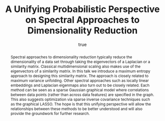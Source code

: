 ---
abstract: Spectral approaches to dimensionality reduction typically reduce the dimensionality
  of a data set through taking the eigenvectors of a Laplacian or a similarity matrix.
  Classical multidimensional scaling also makes use of the eigenvectors of a similarity
  matrix. In this talk we introduce a maximum entropy approach to designing this similarity
  matrix. The approach is closely related to maximum variance unfolding. Other spectral
  approaches such as locally linear embeddings and Laplacian eigenmaps also turn out
  to be closely related. Each method can be seen as a sparse Gaussian graphical model
  where correlations between data points (rather than across data features) are specified
  in the graph. This also suggests optimization via sparse inverse covariance techniques
  such as the graphical LASSO. The hope is that this unifying perspective will allow
  the relationships between these methods to be better understood and will also provide
  the groundwork for further research.
author:
- family: Lawrence
  given: Neil D.
  gscholar: r3SJcvoAAAAJ
  institute: University of Sheffield
  twitter: lawrennd
  url: http://inverseprobability.com
categories:
- Lawrence-msr13b
day: '5'
errata: []
extras: []
key: Lawrence-msr13b
layout: talk
linkpdf: ftp://ftp.dcs.shef.ac.uk/home/neil/spectral_msr13.pdf
month: 9
published: 2013-09-05
section: pre
title: A Unifying Probabilistic Perspective on Spectral Approaches to Dimensionality
  Reduction
venue: Microsoft Research, Cambridge
year: '2013'
---